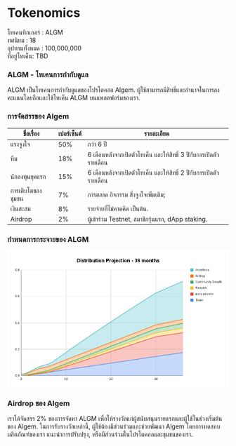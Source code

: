# Tokenomics

โทเคนทิกเกอร์ : ALGM\
ทศนิยม : 18\
อุปทานทั้งหมด : 100,000,000\
ที่อยู่โทเค็น: TBD

### ALGM - โทเคนการกำกับดูแล

ALGM เป็นโทเคนการกำกับดูแลของโปรโตคอล Algem. ผู้ใช้สามารถมีสิทธิ์และอำนาจในการลงคะแนนโดยถือและใช้โทเค็น ALGM บนแพลตฟอร์มของเรา.

### การจัดสรรของ Algem

| ชื่อเรื่อง        | เปอร์เซ็นต์ | รายละเอียด                                                         |
| ----------------- | ----------- | ------------------------------------------------------------------ |
| แรงจูงใจ          | 50%         | กว่า 6 ปี                                                          |
| ทีม               | 18%         | 6 เดือนหลังจากเปิดตัวโทเค็น และให้สิทธิ์ 3 ปีกับการเปิดตัวรายเดือน |
| นักลงทุนยุคแรก    | 15%         | 6 เดือนหลังจากเปิดตัวโทเค็น และให้สิทธิ์ 2 ปีกับการเปิดตัวรายเดือน |
| การเติบโตของชุมชน | 7%          | การตลาด กิจกรรม สิ่งจูงใจเพิ่มเติม;                                |
| เงินสะสม          | 8%          | รายจ่ายที่ไม่คาดคิด เป็นต้น.                                       |
| Airdrop           | 2%          | ผู้เข้าร่วม Testnet, สมาชิกรุ่นแรก, dApp staking.                  |

### กำหนดการกระจายของ ALGM

![](<../../.gitbook/assets/Distribution (1).PNG>)

### Airdrop ของ Algem

เราได้จัดสรร 2% ของการจัดหา ALGM เพื่อให้รางวัลแก่ผู้สนับสนุนรายแรกและผู้ใช้ในช่วงเริ่มต้นของ Algem. ในการรับรางวัลเหล่านี้, ผู้ใช้ต้องมีส่วนร่วมและช่วยพัฒนา Algem โดยการทดสอบผลิตภัณฑ์ของเรา แนะนำการปรับปรุง, หรือมีส่วนร่วมในโปรโตคอลและชุมชนของเรา.
